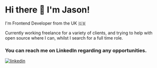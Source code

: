 # Hi there 👋 I'm Jason!  
I'm Frontend Developer from the UK 🇬🇧

Currently working freelance for a variety of clients, and trying to help with open source where I can, whilst I search for a full time role. 

### You can reach me on LinkedIn regarding any opportunities. 
[![linkedin](https://img.shields.io/badge/LinkedIn-0A66C2?style=for-the-badge&logo=LinkedIn&logoColor=white)](https://www.linkedin.com/in/jason-blackburn-frontend-developer/)  






<!--
**JBlackburn94/JBlackburn94** is a ✨ _special_ ✨ repository because its `README.md` (this file) appears on your GitHub profile.

Here are some ideas to get you started:

- 🔭 I’m currently working on ...
- 🌱 I’m currently learning ...
- 👯 I’m looking to collaborate on ...
- 🤔 I’m looking for help with ...
- 💬 Ask me about ...
- 📫 How to reach me: ...
- 😄 Pronouns: ...
- ⚡ Fun fact: ...
-->
